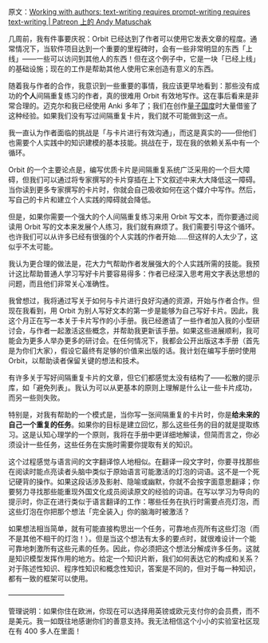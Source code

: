 原文：[Working with authors: text-writing requires prompt-writing requires text-writing | Patreon 上的 Andy Matuschak](https://www.patreon.com/posts/working-with-43630252)

几周前，我有件事要庆祝：Orbit 已经达到了作者可以使用它发表文章的程度。通常情况下，当软件项目达到一个重要的里程碑时，会有一些非常明显的东西「上线」——一些可以访问到其他人的东西！但在这个例子中，它是一块「已经上线」的基础设施；现在的工作是帮助其他人使用它来创造有意义的东西。

随着我与作者的合作，我意识到一些重要的事情，我应该更早地看到：那些没有成功的**个人**间隔重复练习的作者，真的很难用 Orbit 有效地写作。这在事后看来是非常合理的。迈克尔和我已经使用 Anki 多年了；我们在创作[量子国度](https://quantum.country/)时大量借鉴了这种经验。如果我们没有写过间隔重复卡片，我们就不可能做到这一点。

我一直认为作者面临的挑战是「与卡片进行有效沟通」，而这是真实的——但他们也需要个人实践中的知识建模的基本技能。挑战在于，现在我的依赖关系中有一个循环。

Orbit 的一个主要论点是，编写优质卡片是间隔重复系统广泛采用的一个巨大障碍，但我们可以通过将专家撰写的卡片穿插在上下文叙述中来大大降低这一障碍。当你读到更多专家撰写的卡片时，你就会自己吸收如何在这个媒介中写作。然后，写自己的卡片和建立个人实践的障碍就会降低。

但是，如果你需要一个强大的个人间隔重复练习来用 Orbit 写文本，而你要通过阅读用 Orbit 写的文本来发展个人练习，我们就有麻烦了。我们需要引导这个循环。也许我们可以从许多已经有很强的个人实践的作者开始......但这样的人太少了，这似乎不太可能。

我认为更合理的做法是，花大力气帮助作者发展强大的个人实践所需的技能。我预计这比帮助普通人学习写好卡片要容易得多：作者已经深入思考用文字表达思想的问题，而且他们非常关心准确性。

我曾想过，我将通过写关于如何与卡片进行良好沟通的资源，开始与作者合作。但现在我看到，用 Orbit 为别人写好文本的第一步是能够为自己写好卡片。因此，我这个月正在写一本关于卡片写作的小手册。我已经邀请了一些作者加入我的小型研讨会，与作者一起激活这些概念，并帮助我更新该手册。如果这些进展顺利，我可能会为更多人举办更多的研讨会。在任何情况下，我都会公开出版这本手册（首先是为你们大家），假设它最终有足够的价值来出版的话。我计划在编写手册时使用 Orbit，以帮助读者保留关键的想法和技术。

有许多关于写好间隔重复卡片的文章，但它们都感觉太没有结构了——松散的提示库，如「避免列表」。我认为可以从更基本的原则上理解是什么让一些卡片成功，而另一些则失败。

特别是，对我有帮助的一个模式是，当你写一张间隔重复的卡片时，你是**给未来的自己一个重复的任务**。如果你的目标是建立回忆，那么这些任务的目的就是提取练习。这是认知心理学的一个原则，我将在手册中更详细地解读，但简而言之，你必须设计一些任务，这些任务在实施时需要你提取有关的知识。

这个过程感觉与语言间的文字翻译惊人地相似。在翻译一段文字时，你要寻找那些在阅读时能点亮读者头脑中类似于原始语言可能激活的灯泡的词语。这不是一个死记硬背的操作。如果这段话涉及影射、隐喻或幽默，你就不会按字面意思翻译；你要努力寻找那些能重现外国文化成员阅读原文的经验的词语。在写以学习为导向的提示时，你正在进行类似于语言翻译的工作：哪些任务在执行时需要点亮灯泡，而这些灯泡在你把那个想法「完全装入」你的脑海时被激活？

如果想法相当简单，就有可能直接构思出一个任务，可靠地点亮所有这些灯泡（而不是其他不相干的灯泡！）。但是当这个想法有太多的要点时，就很难设计一个能可靠地刺激所有这些元素的任务。因此，你必须把这个想法分解成许多任务。这就是知识模型发挥作用的地方。给定一个知识片断，我们如何表达它的构成和关系？对于陈述性知识、程序性知识和概念性知识，答案是不同的，但对于每一种知识，都有一致的框架可以使用。

————————

管理说明：如果你住在欧洲，你现在可以选择用英镑或欧元支付你的会员费，而不是美元。我一如既往地感谢你们的善意支持。我无法相信这个小小的实验室社区现在有 400 多人在里面！